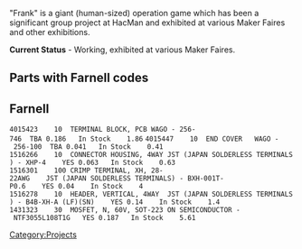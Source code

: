"Frank" is a giant (human-sized) operation game which has been a
significant group project at HacMan and exhibited at various Maker
Faires and other exhibitions.

<onlyinclude>**Current Status** - Working, exhibited at various Maker
Faires.</onlyinclude>

Parts with Farnell codes
------------------------

Farnell
-------

`4015423    10  TERMINAL BLOCK, PCB WAGO - 256-746  TBA 0.186   In Stock    1.86`
`4015447    10  END COVER   WAGO - 256-100  TBA 0.041   In Stock    0.41                                `
`1516266    10  CONNECTOR HOUSING, 4WAY JST (JAPAN SOLDERLESS TERMINALS) - XHP-4    YES 0.063   In Stock    0.63`
`1516301    100 CRIMP TERMINAL, XH, 28-22AWG    JST (JAPAN SOLDERLESS TERMINALS) - BXH-001T-P0.6    YES 0.04    In Stock    4                           `
`1516278    10  HEADER, VERTICAL, 4WAY  JST (JAPAN SOLDERLESS TERMINALS) - B4B-XH-A (LF)(SN)    YES 0.14    In Stock    1.4`
`1431323    30  MOSFET, N, 60V, SOT-223 ON SEMICONDUCTOR - NTF3055L108T1G   YES 0.187   In Stock    5.61`

[Category:Projects](Category:Projects "wikilink")